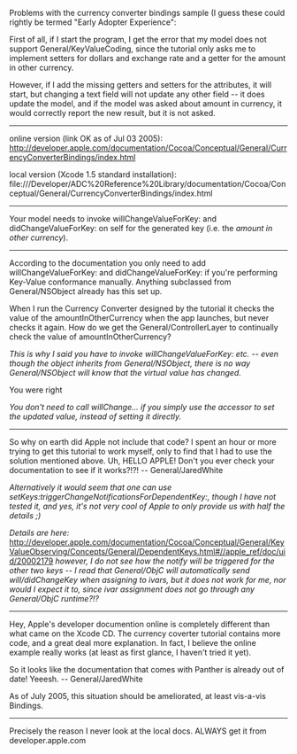 

Problems with the currency converter bindings sample (I guess these could rightly be termed "Early Adopter Experience":

First of all, if I start the program, I get the error that my model does not support General/KeyValueCoding, since the tutorial only asks me to implement setters for dollars and exchange rate and a getter for the amount in other currency.

However, if I add the missing getters and setters for the attributes, it will start, but changing a text field will not update any other field -- it does update the model, and if the model was asked about amount in currency, it would correctly report the new result, but it is not asked.

----

online version (link OK as of Jul 03 2005):
http://developer.apple.com/documentation/Cocoa/Conceptual/General/CurrencyConverterBindings/index.html

local version (Xcode 1.5 standard installation):
file:///Developer/ADC%20Reference%20Library/documentation/Cocoa/Conceptual/General/CurrencyConverterBindings/index.html

----

Your model needs to invoke willChangeValueForKey: and didChangeValueForKey: on self for the generated key (i.e. the *amount in other currency*).

----

According to the documentation you only need to add willChangeValueForKey: and didChangeValueForKey: if you're performing Key-Value conformance manually. Anything subclassed from General/NSObject already has this set up.

When I run the Currency Converter designed by the tutorial it checks the value of the amountInOtherCurrency when the app launches, but never checks it again. How do we get the General/ControllerLayer to continually check the value of amountInOtherCurrency?

*This is why I said you have to invoke willChangeValueForKey: etc. -- even though the object inherits from General/NSObject, there is no way General/NSObject will know that the virtual value has changed.*

You were right

*You don't need to call willChange... if you simply use the accessor to set the updated value, instead of setting it directly.*

----

So why on earth did Apple not include that code? I spent an hour or more trying to get this tutorial to work myself, only to find that I had to use the solution mentioned above. Uh, HELLO APPLE! Don't you ever check your documentation to see if it works?!?! -- General/JaredWhite

*Alternatively it would seem that one can use setKeys:triggerChangeNotificationsForDependentKey:, though I have not tested it, and yes, it's not very cool of Apple to only provide us with half the details ;)*

*Details are here:* http://developer.apple.com/documentation/Cocoa/Conceptual/General/KeyValueObserving/Concepts/General/DependentKeys.html#//apple_ref/doc/uid/20002179 *however, I do not see how the notify will be triggered for the other two keys -- I read that General/ObjC will automatically send will/didChangeKey when assigning to ivars, but it does not work for me, nor would I expect it to, since ivar assignment does not go through any General/ObjC runtime?!?*

----

Hey, Apple's developer documention online is completely different than what came on the Xcode CD. The currency coverter tutorial contains more code, and a great deal more explanation. In fact, I believe the online example really works (at least as first glance, I haven't tried it yet).

So it looks like the documentation that comes with Panther is already out of date! Yeeesh. -- General/JaredWhite

As of July 2005, this situation should be ameliorated, at least vis-a-vis Bindings.

----

Precisely the reason I never look at the local docs. ALWAYS get it from developer.apple.com
